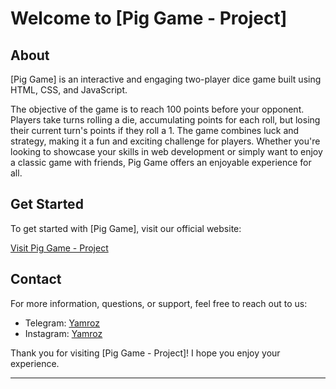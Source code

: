 # Welcome to [Pig Game - Project]

## About

[Pig Game] is an interactive and engaging two-player dice game built using HTML, CSS, and JavaScript. 

The objective of the game is to reach 100 points before your opponent. Players take turns rolling a die, accumulating points for each roll, but losing their current turn's points if they roll a 1. The game combines luck and strategy, making it a fun and exciting challenge for players. Whether you're looking to showcase your skills in web development or simply want to enjoy a classic game with friends, Pig Game offers an enjoyable experience for all.

## Get Started

To get started with [Pig Game], visit our official website:

[Visit Pig Game - Project](https://s-omnifood.netlify.app/)

## Contact

For more information, questions, or support, feel free to reach out to us:

- Telegram: [Yamroz](https://t.me/#)
- Instagram: [Yamroz](https://instagram.com/#)

Thank you for visiting [Pig Game - Project]! I hope you enjoy your experience.

---



